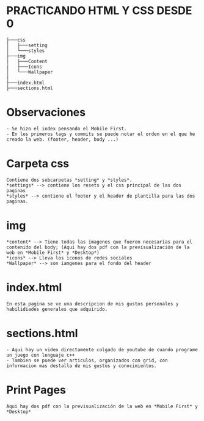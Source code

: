 # PRACTICANDO HTML Y CSS DESDE 0
    ├───css
    │   ├───setting
    │   └───styles
    ├───img
    │   ├───Content
    |   ├───Icons
    │   └───Wallpaper
    |
    ├───index.html
    ├───sections.html
  
    
# Observaciones
    - Se hizo el index pensando el Mobile First.
    - En los primeros tags y commits se puede notar el orden en el que he creado la web. (footer, header, body ...)

# Carpeta css
    Contiene dos subcarpetas *setting* y *styles*.
    *settings* --> contiene los resets y el css principal de las dos paginas
    *styles* --> contiene el footer y el header de plantilla para las dos paginas.
# img 
    *content* --> Tiene todas las imagenes que fueron necesarias para el contenido del body; (Aqui hay dos pdf con la previsualización de la web en *Mobile First* y *Desktop*)
    *icons* --> Lleva los iconos de redes sociales
    *Wallpaper* --> son iamgenes para el fondo del header
# index.html 
    En esta pagina se ve una descripcion de mis gustos personales y habilidiades generales que adquirido. 
# sections.html 
    - Aqui hay un video directamente colgado de youtube de cuando programe un juego con lenguaje c++
    - Tambien se puede ver articulos, organizados con grid, con informacion mas destalla de mis gustos y conocimientos.
# Print Pages
    Aqui hay dos pdf con la previsualización de la web en *Mobile First* y *Desktop*

